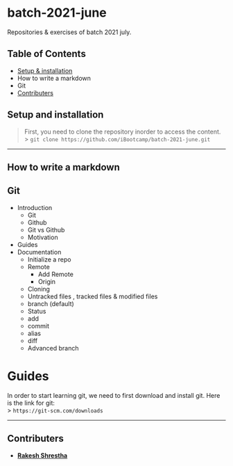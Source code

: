 # batch-2021-june

Repositories &amp; exercises of batch 2021 july.

## Table of Contents

- [Setup & installation](#setup-and-installation)
- How to write a markdown
- Git
- [Contributers](#contributers)

## Setup and installation

> First, you need to clone the repository inorder to access the content. <br/> > `git clone https://github.com/iBootcamp/batch-2021-june.git`

---

## How to write a markdown

## Git

- Introduction
  - Git
  - Github
  - Git vs Github
  - Motivation
- Guides
- Documentation
  - Initialize a repo
  - Remote
    - Add Remote
    - Origin
  - Cloning
  - Untracked files , tracked files & modified files
  - branch (default)
  - Status
  - add
  - commit
  - alias
  - diff
  - Advanced branch

# Guides
In order to start learning git, we need to first download and install git. Here is the link for git:  <br/> > `https://git-scm.com/downloads`

---
## Contributers

- [**Rakesh Shrestha**](https://github.com/aomini)
